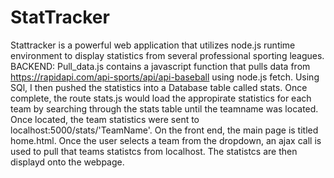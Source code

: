# StatTracker
Stattracker is a powerful web application that utilizes node.js runtime environment to display statistics from several professional sporting leagues. BACKEND: Pull_data.js contains a javascript function that pulls data from https://rapidapi.com/api-sports/api/api-baseball using node.js fetch. Using SQl, I then pushed the statistics into a Database table called stats. Once complete, the route stats.js would load the appropirate statistics for each team by searching through the stats table until the teamname was located. Once located, the team statistics were sent to localhost:5000/stats/'TeamName'. On the front end, the main page is titled home.html. Once the user selects a team from the dropdown, an ajax call is used to pull that teams statistcs from localhost. The statistcs are then displayd onto the webpage.
